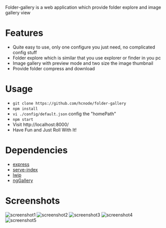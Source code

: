 Folder-gallery is a web application which provide folder explore and image gallery view

# Features

 * Quite easy to use, only one configure you just need, no complicated config stuff
 * Folder explore which is similar that you use explorer or finder in you pc 
 * Image gallery with preview mode and two size the image thumbnail
 * Provide folder compress and download
 
# Usage
 
 * `git clone https://github.com/hcnode/folder-gallery`
 * `npm install` 
 * `vi ./config/default.json` config the "homePath"
 * `npm start`
 * Visit http://localhost:8000/ 
 * Have Fun and Just Roll With It!
 
# Dependencies

 * [express](http://expressjs.com/en/index.html)
 * [serve-index](https://github.com/expressjs/serve-index)
 * [lwip](https://github.com/EyalAr/lwip)
 * [ngGallery](https://github.com/jkuri/ngGallery)
 
# Screenshots
![screenshot1](https://raw.githubusercontent.com/hcnode/folder-gallery/master/screenshots/screenshot1.png)
![screenshot2](https://raw.githubusercontent.com/hcnode/folder-gallery/master/screenshots/screenshot2.png)
![screenshot3](https://raw.githubusercontent.com/hcnode/folder-gallery/master/screenshots/screenshot3.png)
![screenshot4](https://raw.githubusercontent.com/hcnode/folder-gallery/master/screenshots/screenshot4.png)
![screenshot5](https://raw.githubusercontent.com/hcnode/folder-gallery/master/screenshots/screenshot5.png)
